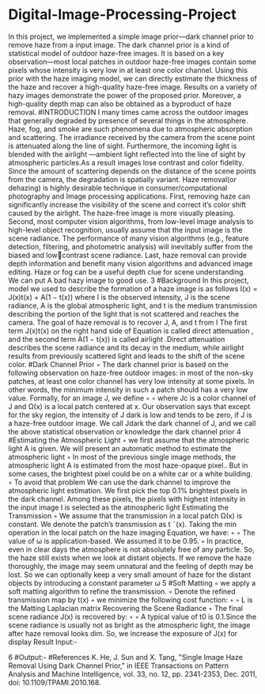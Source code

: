 # Digital-Image-Processing-Project
In this project, we implemented a simple image prior—dark channel prior to remove  haze from a input image. The dark channel prior is a kind of statistical model of  outdoor haze-free images. It is based on a key observation—most local patches in  outdoor haze-free images contain some pixels whose intensity is very low in at least  one color channel. Using this prior with the haze imaging model, we can directly  estimate the thickness of the haze and recover a high-quality haze-free image.  Results on a variety of hazy images demonstrate the power of the proposed prior.  Moreover, a high-quality depth map can also be obtained as a byproduct of haze  removal.
#INTRODUCTION
I many times came across the outdoor images that generally degraded by presence
of several things in the atmosphere. Haze, fog, and smoke are such phenomena due 
to atmospheric absorption and scattering. The irradiance received by the camera 
from the scene point is attenuated along the line of sight. Furthermore, the 
incoming light is blended with the airlight —ambient light reflected into the line of 
sight by atmospheric particles.As a result images lose contrast and color fidelity. 
Since the amount of scattering depends on the distance of the scene points from 
the camera, the degradation is spatially variant. Haze removal(or dehazing) is highly 
desirable technique in consumer/computational photography and Image processing
applications. First, removing haze can significantly increase the visibility of the scene 
and correct it’s color shift caused by the airlight. The haze-free image is more 
visually pleasing. Second, most computer vision algorithms, from low-level image 
analysis to high-level object recognition, usually assume that the input image is the 
scene radiance. The performance of many vision algorithms (e.g., feature detection, 
filtering, and photometric analysis) will inevitably suffer from the biased and lowcontrast scene radiance. Last, haze removal can provide depth information and 
benefit many vision algorithms and advanced image editing. Haze or fog can be a 
useful depth clue for scene understanding. We can put A bad hazy image to good 
use.
3
#Background
In this project, model we used to describe the formation of a haze image is as 
follows 
I(x) = J(x)t(x) + A(1 − t(x))
where I is the observed intensity, J is the scene radiance, A is the global atmospheric 
light, and t is the medium transmission describing the portion of the light that is not 
scattered and reaches the camera. The goal of haze removal is to recover J, A, and t 
from I
The first term J(x)t(x) on the right hand side of Equation is called direct attenuation , 
and the second term A(1 − t(x)) is called airlight .Direct attenuation describes the 
scene radiance and its decay in the medium, while airlight results from previously 
scattered light and leads to the shift of the scene color.
#Dark Channel Prior
◦ The dark channel prior is based on the following observation on haze-free 
outdoor images: in most of the non-sky patches, at least one color channel 
has very low intensity at some pixels. In other words, the minimum intensity 
in such a patch should has a very low value. Formally, for an image J, we 
define
◦
◦ where Jc is a color channel of J and Ω(x) is a local patch centered at x. Our 
observation says that except for the sky region, the intensity of J dark is low 
and tends to be zero, if J is a haze-free outdoor image. We call Jdark the dark 
channel of J, and we call the above statistical observation or knowledge the 
dark channel prior
4
#Estimating the Atmospheric Light
◦ we first assume that the atmospheric light A is given. We will present an 
automatic method to estimate the atmospheric light
◦ In most of the previous single image methods, the atmospheric light A is 
estimated from the most haze-opaque pixel.. But in some cases, the brightest 
pixel could be on a white car or a white building.
◦ To avoid that problem We can use the dark channel to improve the 
atmospheric light estimation. We first pick the top 0.1% brightest pixels in the 
dark channel. Among these pixels, the pixels with highest intensity in the 
input image I is selected as the atmospheric light
Estimating the Transmission
◦ We assume that the transmission in a local patch Ω(x) is constant. We denote 
the patch’s transmission as t ˜(x). Taking the min operation in the local patch 
on the haze imaging Equation, we have:
◦
◦ The value of ω is application-based. We assumed it to be 0.95.
◦ In practice, even in clear days the atmosphere is not absolutely free of any 
particle. So, the haze still exists when we look at distant objects. If we remove 
the haze thoroughly, the image may seem unnatural and the feeling of depth 
may be lost. So we can optionally keep a very small amount of haze for the 
distant objects by introducing a constant parameter ω
5
#Soft Matting
◦ we apply a soft matting algorithm to refine the transmission.
◦ Denote the refined transmission map by t(x)
◦ we minimize the following cost function:
◦
◦ L is the Matting Laplacian matrix
Recovering the Scene Radiance
◦ The final scene radiance J(x) is recovered by:
◦
◦ A typical value of t0 is 0.1.Since the scene radiance is usually not as bright as 
the atmospheric light, the image after haze removal looks dim. So, we 
increase the exposure of J(x) for display
Result
Input:-
 
6
#Output:-
#References
K. He, J. Sun and X. Tang, "Single Image Haze Removal Using Dark Channel Prior," in 
IEEE Transactions on Pattern Analysis and Machine Intelligence, vol. 33, no. 12, pp. 
2341-2353, Dec. 2011, doi: 10.1109/TPAMI.2010.168.
